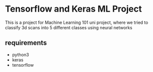 # Tensorflow and Keras ML Project
This is a project for Machine Learning 101 uni project, where we tried to classify 3d scans into 5 different classes using neural networks
 
## requirements
- python3
- keras
- tensorflow

